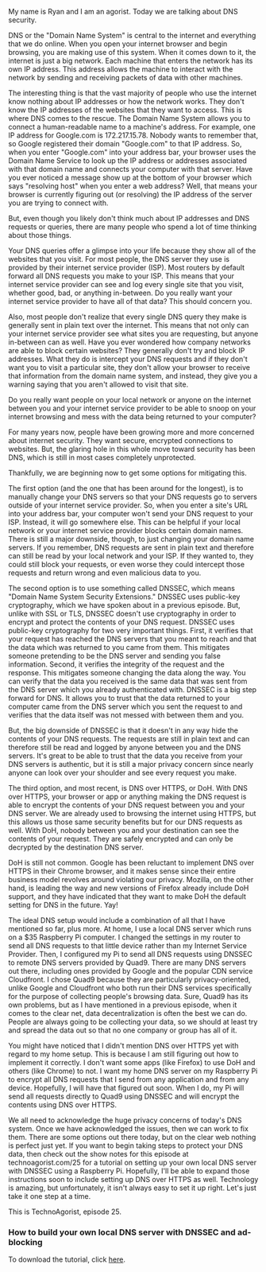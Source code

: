 My name is Ryan and I am an agorist. Today we are talking about DNS security.

DNS or the "Domain Name System" is central to the internet and everything that we do online. When you open your internet browser and begin browsing, you are making use of this system. When it comes down to it, the internet is just a big network. Each machine that enters the network has its own IP address. This address allows the machine to interact with the network by sending and receiving packets of data with other machines.

The interesting thing is that the vast majority of people who use the internet know nothing about IP addresses or how the network works. They don't know the IP addresses of the websites that they want to access. This is where DNS comes to the rescue. The Domain Name System allows you to connect a human-readable name to a machine's address. For example, one IP address for Google.com is 172.217.15.78. Nobody wants to remember that, so Google registered their domain "Google.com" to that IP address. So, when you enter "Google.com" into your address bar, your browser uses the Domain Name Service to look up the IP address or addresses associated with that domain name and connects your computer with that server. Have you ever noticed a message show up at the bottom of your browser which says "resolving host" when you enter a web address? Well, that means your browser is currently figuring out (or resolving) the IP address of the server you are trying to connect with.

But, even though you likely don't think much about IP addresses and DNS requests or queries, there are many people who spend a lot of time thinking about those things.

Your DNS queries offer a glimpse into your life because they show all of the websites that you visit. For most people, the DNS server they use is provided by their internet service provider (ISP). Most routers by default forward all DNS requests you make to your ISP. This means that your internet service provider can see and log every single site that you visit, whether good, bad, or anything in-between. Do you really want your internet service provider to have all of that data? This should concern you.

Also, most people don't realize that every single DNS query they make is generally sent in plain text over the internet. This means that not only can your internet service provider see what sites you are requesting, but anyone in-between can as well. Have you ever wondered how company networks are able to block certain websites? They generally don't try and block IP addresses. What they do is intercept your DNS requests and if they don't want you to visit a particular site, they don't allow your browser to receive that information from the domain name system, and instead, they give you a warning saying that you aren't allowed to visit that site.

Do you really want people on your local network or anyone on the internet between you and your internet service provider to be able to snoop on your internet browsing and mess with the data being returned to your computer?

For many years now, people have been growing more and more concerned about internet security. They want secure, encrypted connections to websites. But, the glaring hole in this whole move toward security has been DNS, which is still in most cases completely unprotected.

Thankfully, we are beginning now to get some options for mitigating this.

The first option (and the one that has been around for the longest), is to manually change your DNS servers so that your DNS requests go to servers outside of your internet service provider. So, when you enter a site's URL into your address bar, your computer won't send your DNS request to your ISP. Instead, it will go somewhere else. This can be helpful if your local network or your internet service provider blocks certain domain names. There is still a major downside, though, to just changing your domain name servers. If you remember, DNS requests are sent in plain text and therefore can still be read by your local network and your ISP. If they wanted to, they could still block your requests, or even worse they could intercept those requests and return wrong and even malicious data to you.

The second option is to use something called DNSSEC, which means "Domain Name System Security Extensions." DNSSEC uses public-key cryptography, which we have spoken about in a previous episode. But, unlike with SSL or TLS, DNSSEC doesn't use cryptography in order to encrypt and protect the contents of your DNS request. DNSSEC uses public-key cryptography for two very important things. First, it verifies that your request has reached the DNS servers that you meant to reach and that the data which was returned to you came from them. This mitigates someone pretending to be the DNS server and sending you false information. Second, it verifies the integrity of the request and the response. This mitigates someone changing the data along the way. You can verify that the data you received is the same data that was sent from the DNS server which you already authenticated with. DNSSEC is a big step forward for DNS. It allows you to trust that the data returned to your computer came from the DNS server which you sent the request to and verifies that the data itself was not messed with between them and you.

But, the big downside of DNSSEC is that it doesn't in any way hide the contents of your DNS requests. The requests are still in plain text and can therefore still be read and logged by anyone between you and the DNS servers. It's great to be able to trust that the data you receive from your DNS servers is authentic, but it is still a major privacy concern since nearly anyone can look over your shoulder and see every request you make.

The third option, and most recent, is DNS over HTTPS, or DoH. With DNS over HTTPS, your browser or app or anything making the DNS request is able to encrypt the contents of your DNS request between you and your DNS server. We are already used to browsing the internet using HTTPS, but this allows us those same security benefits but for our DNS requests as well. With DoH, nobody between you and your destination can see the contents of your request. They are safely encrypted and can only be decrypted by the destination DNS server.

DoH is still not common. Google has been reluctant to implement DNS over HTTPS in their Chrome browser, and it makes sense since their entire business model revolves around violating our privacy. Mozilla, on the other hand, is leading the way and new versions of Firefox already include DoH support, and they have indicated that they want to make DoH the default setting for DNS in the future. Yay!

The ideal DNS setup would include a combination of all that I have mentioned so far, plus more. At home, I use a local DNS server which runs on a $35 Raspberry Pi computer. I changed the settings in my router to send all DNS requests to that little device rather than my Internet Service Provider. Then, I configured my Pi to send all DNS requests using DNSSEC to remote DNS servers provided by Quad9. There are many DNS servers out there, including ones provided by Google and the popular CDN service Cloudfront. I chose Quad9 because they are particularly privacy-oriented, unlike Google and Cloudfront who both run their DNS services specifically for the purpose of collecting people's browsing data. Sure, Quad9 has its own problems, but as I have mentioned in a previous episode, when it comes to the clear net, data decentralization is often the best we can do. People are always going to be collecting your data, so we should at least try and spread the data out so that no one company or group has all of it.

You might have noticed that I didn't mention DNS over HTTPS yet with regard to my home setup. This is because I am still figuring out how to implement it correctly. I don't want some apps (like Firefox) to use DoH and others (like Chrome) to not. I want my home DNS server on my Raspberry Pi to encrypt all DNS requests that I send from any application and from any device. Hopefully, I will have that figured out soon. When I do, my Pi will send all requests directly to Quad9 using DNSSEC and will encrypt the contents using DNS over HTTPS.

We all need to acknowledge the huge privacy concerns of today's DNS system. Once we have acknowledged the issues, then we can work to fix them. There are some options out there today, but on the clear web nothing is perfect just yet. If you want to begin taking steps to protect your DNS data, then check out the show notes for this episode at technoagorist.com/25 for a tutorial on setting up your own local DNS server with DNSSEC using a Raspberry Pi. Hopefully, I'll be able to expand those instructions soon to include setting up DNS over HTTPS as well. Technology is amazing, but unfortunately, it isn't always easy to set it up right. Let's just take it one step at a time.

This is TechnoAgorist, episode 25.

### How to build your own local DNS server with DNSSEC and ad-blocking

To download the tutorial, click [here](/files/how_to_pi-hole.pdf).
